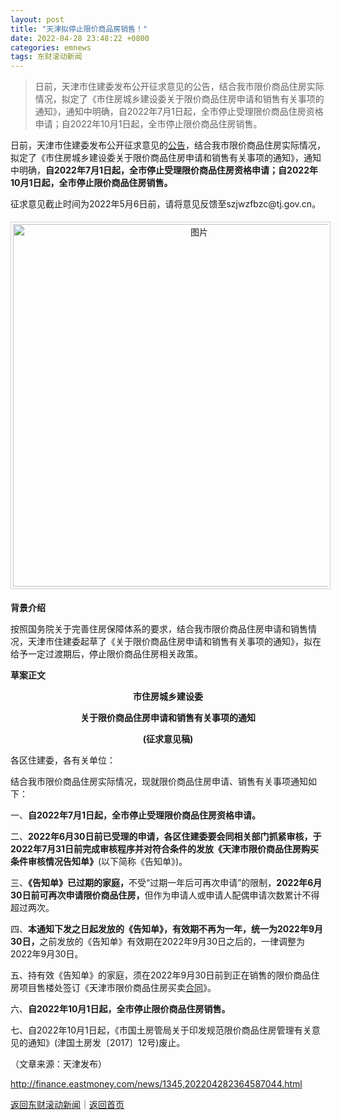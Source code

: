 ```yaml
---
layout: post
title: "天津拟停止限价商品房销售！"
date: 2022-04-28 23:48:22 +0800
categories: emnews
tags: 东财滚动新闻
---
```

> 日前，天津市住建委发布公开征求意见的公告，结合我市限价商品住房实际情况，拟定了《市住房城乡建设委关于限价商品住房申请和销售有关事项的通知》，通知中明确，自2022年7月1日起，全市停止受理限价商品住房资格申请；自2022年10月1日起，全市停止限价商品住房销售。

<p>日前，天津市住建委发布公开征求意见的<span id="Info.3332"><a href="http://data.eastmoney.com/notices/" class="infokey">公告</a></span>，结合我市限价商品住房实际情况，拟定了《市住房城乡建设委关于限价商品住房申请和销售有关事项的通知》，通知中明确，<strong>自2022年7月1日起，全市停止受理限价商品住房资格申请；自2022年10月1日起，全市停止限价商品住房销售。</strong></p>
 <p>征求意见截止时间为2022年5月6日前，请将意见反馈至szjwzfbzc@tj.gov.cn。</p>
 <center><img src="https://dfscdn.dfcfw.com/download/D25590495669320718598_w1080h570.jpg" alt="图片" width="580" style="border:#d1d1d1 1px solid;padding:3px;margin:5px 0;" /></center><p><strong>背景介绍</strong></p>
 <p>按照国务院关于完善住房保障体系的要求，结合我市限价商品住房申请和销售情况，天津市住建委起草了《关于限价商品住房申请和销售有关事项的通知》，拟在给予一定过渡期后，停止限价商品住房相关政策。</p>
 <p><strong>草案正文</strong></p>
 <p align="center"><strong>市住房城乡建设委</strong></p><p align="center"><strong>关于限价商品住房申请和销售有关事项的通知</strong></p><p align="center"><strong>(征求意见稿)</strong></p><p>各区住建委，各有关单位：</p>
 <p>结合我市限价商品住房实际情况，现就限价商品住房申请、销售有关事项通知如下：</p>
 <p>一、<strong>自2022年7月1日起，全市停止受理限价商品住房资格申请。</strong></p>
 <p>二、<strong>2022年6月30日前已受理的申请，各区住建委要会同相关部门抓紧审核，于2022年7月31日前完成审核程序并对符合条件的发放《天津市限价商品住房购买条件审核情况告知单》</strong>(以下简称《告知单》)。</p>
 <p>三、<strong>《告知单》已过期的家庭，</strong>不受“过期一年后可再次申请”的限制，<strong>2022年6月30日前可再次申请限价商品住房，</strong>但作为申请人或申请人配偶申请次数累计不得超过两次。</p>
 <p>四、<strong>本通知下发之日起发放的《告知单》，有效期不再为一年，统一为2022年9月30日，</strong>之前发放的《告知单》有效期在2022年9月30日之后的，一律调整为2022年9月30日。</p>
 <p>五、持有效《告知单》的家庭，须在2022年9月30日前到正在销售的限价商品住房项目售楼处签订《天津市限价商品住房买卖<span id="Info.3300"><a href="http://data.eastmoney.com/zdht/" class="infokey">合同</a></span>》。</p>
 <p>六、<strong>自2022年10月1日起，全市停止限价商品住房销售。</strong></p>
 <p>七、自2022年10月1日起，《市国土房管局关于印发规范限价商品住房管理有关意见的通知》(津国土房发〔2017〕12号)废止。</p><p class="em_media">（文章来源：天津发布）</p>

<http://finance.eastmoney.com/news/1345,202204282364587044.html>

[返回东财滚动新闻](//finews.withounder.com/emnews/)｜[返回首页](//finews.withounder.com/)